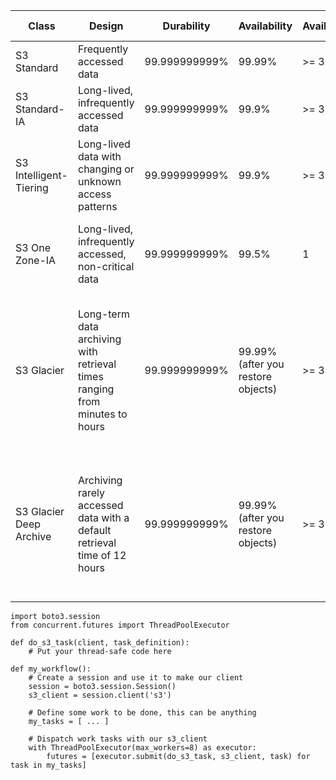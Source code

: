 |Class|Design|Durability|Availability|Availability|Duration|Billable Size|Considerations|
|---|---|---|---|---|---|---|---|
|S3 Standard|Frequently accessed data|99.999999999%|99.99%|>= 3|None|None|None|
|S3 Standard-IA|Long-lived, infrequently accessed data|99.999999999%|99.9%|>= 3|30 days|128 KB|Per GB retrieval fees apply.|
|S3 Intelligent-Tiering|Long-lived data with changing or unknown access patterns|99.999999999%|99.9%|>= 3|30 days|None|Monitoring and automation fees per object apply. No retrieval fees.|
|S3 One Zone-IA|Long-lived, infrequently accessed, non-critical data|99.999999999%|99.5%|1|30 days|128 KB|Per GB retrieval fees apply. Not resilient to the loss of the Availability Zone.|
|S3 Glacier|Long-term data archiving with retrieval times ranging from minutes to hours|99.999999999%|99.99% (after you restore objects)|>= 3|90 days|40 KB|Per GB retrieval fees apply. You must first restore archived objects before you can access them. For information, see Restoring an archived object.|
|S3 Glacier Deep Archive|Archiving rarely accessed data with a default retrieval time of 12 hours|99.999999999%|99.99% (after you restore objects)|>= 3|180 days|40 KB|Per GB retrieval fees apply. You must first restore archived objects before you can access them. For information, see Restoring an archived object.|

```python3
import boto3.session
from concurrent.futures import ThreadPoolExecutor

def do_s3_task(client, task_definition):
    # Put your thread-safe code here

def my_workflow():
    # Create a session and use it to make our client
    session = boto3.session.Session()
    s3_client = session.client('s3')

    # Define some work to be done, this can be anything
    my_tasks = [ ... ]

    # Dispatch work tasks with our s3_client
    with ThreadPoolExecutor(max_workers=8) as executor:
        futures = [executor.submit(do_s3_task, s3_client, task) for task in my_tasks]
```
